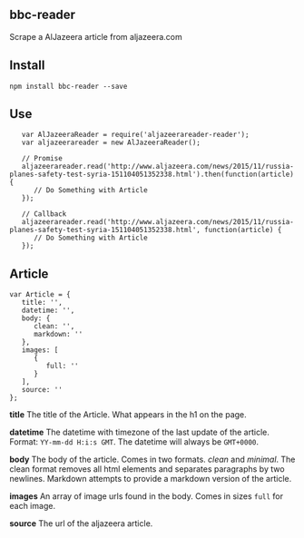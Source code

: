 bbc-reader
----------

Scrape a AlJazeera article from aljazeera.com


## Install

```
npm install bbc-reader --save
```

## Use

```
   var AlJazeeraReader = require('aljazeerareader-reader');
   var aljazeerareader = new AlJazeeraReader();

   // Promise
   aljazeerareader.read('http://www.aljazeera.com/news/2015/11/russia-planes-safety-test-syria-151104051352338.html').then(function(article) {
      // Do Something with Article
   });

   // Callback
   aljazeerareader.read('http://www.aljazeera.com/news/2015/11/russia-planes-safety-test-syria-151104051352338.html', function(article) {
      // Do Something with Article
   });
```

## Article

```
var Article = {
   title: '',
   datetime: '',
   body: {
      clean: '',
      markdown: ''
   },
   images: [
      {
         full: ''
      }
   ],
   source: ''
};
```

**title**
The title of the Article. What appears in the h1 on the page.

**datetime**
The datetime with timezone of the last update of the article. Format: `YY-mm-dd H:i:s GMT`. The datetime will always be `GMT+0000`.

**body**
The body of the article. Comes in two formats. *clean* and *minimal*. The clean format removes all html elements and separates paragraphs by two newlines. Markdown attempts to provide a markdown version of the article.

**images**
An array of image urls found in the body. Comes in sizes `full` for each image.

**source**
The url of the aljazeera article.